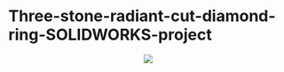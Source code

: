 # Three-stone-radiant-cut-diamond-ring-SOLIDWORKS-project

<div style="text-align: center;">
  <a href="https://www.youtube.com/watch?v=POwPjv-OPl4">
    <img src="https://media.giphy.com/media/v1.Y2lkPTc5MGI3NjExOHBodHprZnM1YWtmcWJvY2lkdTZ1eGlydGx3eWgxc3J0amxlMnJsMSZlcD12MV9pbnRlcm5hbF9naWZfYnlfaWQmY3Q9Zw/Z7Yzg1CCFRFKFJNSIX/giphy.gif" style="display: inline-block;">
  </a>
</div>
